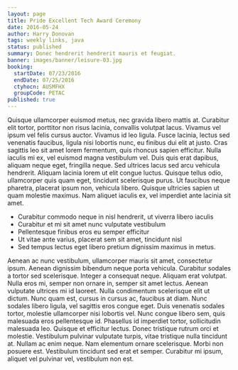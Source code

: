 ```yaml
---
layout: page
title: Pride Excellent Tech Award Ceremony
date: 2016-05-24
author: Harry Donovan
tags: weekly links, java
status: published
summary: Donec hendrerit hendrerit mauris et feugiat.
banner: images/banner/leisure-03.jpg
booking:
  startDate: 07/23/2016
  endDate: 07/25/2016
  ctyhocn: AUSMFHX
  groupCode: PETAC
published: true
---
```

Quisque ullamcorper euismod metus, nec gravida libero mattis at. Curabitur elit tortor, porttitor non risus lacinia, convallis volutpat lacus. Vivamus vel ipsum vel felis cursus auctor. Vivamus id leo ligula. Fusce lacinia, lectus sed venenatis faucibus, ligula nisi lobortis nunc, eu finibus dui elit at justo. Cras sagittis leo sit amet lorem fermentum, quis rhoncus sapien efficitur. Nulla iaculis mi ex, vel euismod magna vestibulum vel. Duis quis erat dapibus, aliquam neque eget, fringilla neque. Sed ultrices lacus sed arcu vehicula hendrerit. Aliquam lacinia lorem ut elit congue luctus. Quisque tellus odio, ullamcorper quis quam eget, tincidunt scelerisque purus. Ut faucibus neque pharetra, placerat ipsum non, vehicula libero. Quisque ultricies sapien ut quam molestie maximus. Nam aliquet iaculis ex, vel imperdiet ante lacinia sit amet.

* Curabitur commodo neque in nisl hendrerit, ut viverra libero iaculis
* Curabitur et mi sit amet nunc vulputate vestibulum
* Pellentesque finibus eros eu semper efficitur
* Ut vitae ante varius, placerat sem sit amet, tincidunt nisl
* Sed tempus lectus eget libero pretium dignissim maximus in metus.

Aenean ac nunc vestibulum, ullamcorper mauris sit amet, consectetur ipsum. Aenean dignissim bibendum neque porta vehicula. Curabitur sodales a tortor sed scelerisque. Integer a consequat neque. Aliquam erat volutpat. Nulla eros mi, semper non ornare in, semper sit amet lectus. Aenean vulputate ultrices mi id laoreet. Nulla condimentum scelerisque elit ut dictum. Nunc quam est, cursus in cursus ac, faucibus at diam.
Nunc sodales libero ligula, vel sagittis eros congue eget. Duis venenatis sodales tortor, molestie ullamcorper nisi lobortis vel. Nunc congue libero sem, quis malesuada eros pellentesque id. Phasellus id imperdiet tortor, sollicitudin malesuada leo. Quisque et efficitur lectus. Donec tristique rutrum orci et molestie. Vestibulum pulvinar vulputate turpis, vitae tristique nulla tincidunt at. Nullam ac enim neque. Nam elementum ornare scelerisque. Morbi non posuere est. Vestibulum tincidunt sed erat et semper. Curabitur mi ipsum, aliquet vel pulvinar vel, vestibulum non est.
